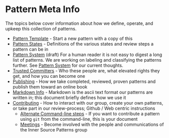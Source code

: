 # Pattern Meta Info

The topics below cover information about how we define, operate, and upkeep this collection of patterns.

* [Pattern Template](./pattern-template.md) - Start a new pattern with a copy of this
* [Pattern States](./pattern-states.md) - Definitions of the various states and review steps a pattern can be in
* [Pattern System](./pattern-system.md) (draft) For a human reader it is not easy to digest a long list of patterns. We are working on labeling and classifying the patterns further. See [Pattern System](pattern-system.md) for our current thoughts.
* [Trusted Committers](../TRUSTED-COMMITTERS.md) - Who these people are, what elevated rights they get, and how you can become one
* [Publishing](./publishing.md) - How we take completed, reviewed, proven patterns and publish them toward an online book
* [Markdown Info](./markdown-info.md) - Markdown is the ascii text format our patterns are written in; this document briefly defines how we use it
* [Contributing](../CONTRIBUTING.md) - How to interact with our group, create your own patterns, or take part in our review-process; Github / Web centric instructions
  * [Alternate Command-line steps](./technical-git-howto.md) - If you want to contribute a pattern using `git` from the command-line, this is your document
  * [Meetings](./meetings.md) - Become involved with the people and communications of the Inner Source Patterns group

